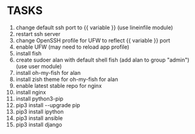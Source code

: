 # TASKS

1. change default ssh port to {{ variable }} (use lineinfile module)
2. restart ssh server
3. change OpenSSH profile for UFW to reflect {{ variable }} port
4. enable UFW (may need to reload app profile)
5. install fish
6. create sudoer alan with default shell fish (add alan to group "admin") (use user module)
7. install oh-my-fish for alan
8. install zish theme for oh-my-fish for alan
9. enable latest stable repo for nginx
10. install nginx
11. install python3-pip
12. pip3 install --upgrade pip
13. pip3 install ipython
14. pip3 install ansible
15. pip3 install django
